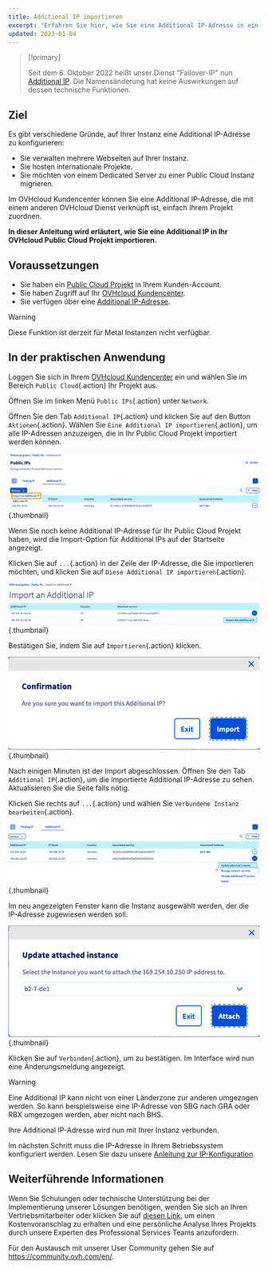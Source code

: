 ```yaml
---
title: Additional IP importieren
excerpt: "Erfahren Sie hier, wie Sie eine Additional IP-Adresse in ein Public Cloud Projekt importieren"
updated: 2023-01-04
---
```



> [!primary]
>
> Seit dem 6. Oktober 2022 heißt unser Dienst "Failover-IP" nun [Additional IP](https://www.ovhcloud.com/de/network/additional-ip/). Die Namensänderung hat keine Auswirkungen auf dessen technische Funktionen.
>

## Ziel

Es gibt verschiedene Gründe, auf Ihrer Instanz eine Additional IP-Adresse zu konfigurieren:

- Sie verwalten mehrere Webseiten auf Ihrer Instanz.
- Sie hosten internationale Projekte.
- Sie möchten von einem Dedicated Server zu einer Public Cloud Instanz migrieren.

Im OVHcloud Kundencenter können Sie eine Additional IP-Adresse, die mit einem anderen OVHcloud Dienst verknüpft ist, einfach Ihrem Projekt zuordnen.

**In dieser Anleitung wird erläutert, wie Sie eine Additional IP in Ihr OVHcloud Public Cloud Projekt importieren.**

## Voraussetzungen

- Sie haben ein [Public Cloud Projekt](https://www.ovhcloud.com/de/public-cloud) in Ihrem Kunden-Account.
- Sie haben Zugriff auf Ihr [OVHcloud Kundencenter](https://www.ovh.com/auth/?action=gotomanager&from=https://www.ovh.de/&ovhSubsidiary=de).
- Sie verfügen über eine [Additional IP-Adresse](https://www.ovhcloud.com/de/bare-metal/ip/).

> [!warning]
> Diese Funktion ist derzeit für Metal Instanzen nicht verfügbar.
>

## In der praktischen Anwendung

Loggen Sie sich in Ihrem [OVHcloud Kundencenter](https://www.ovh.com/auth/?action=gotomanager&from=https://www.ovh.de/&ovhSubsidiary=de) ein und wählen Sie im Bereich `Public Cloud`{.action} Ihr Projekt aus.

Öffnen Sie im linken Menü `Public IPs`{.action} unter `Network`.

Öffnen Sie den Tab `Additional IP`{.action} und klicken Sie auf den Button `Aktionen`{.action}. Wählen Sie `Eine Additional IP importieren`{.action}, um alle IP-Adressen anzuzeigen, die in Ihr Public Cloud Projekt importiert werden können.

![Import Additional IP](images/import22_01.png){.thumbnail}

Wenn Sie noch keine Additional IP-Adresse für Ihr Public Cloud Projekt haben, wird die Import-Option für Additional IPs auf der Startseite angezeigt.

Klicken Sie auf `...`{.action} in der Zeile der IP-Adresse, die Sie importieren möchten, und klicken Sie auf `Diese Additional IP importieren`{.action}.

![Import Additional IP](images/import22_02.png){.thumbnail}

Bestätigen Sie, indem Sie auf `Importieren`{.action} klicken.

![Import Additional IP](images/import22_03.png){.thumbnail}

Nach einigen Minuten ist der Import abgeschlossen. Öffnen Sie den Tab `Additional IP`{.action}, um die importierte Additional IP-Adresse zu sehen. Aktualisieren Sie die Seite falls nötig.

Klicken Sie rechts auf `...`{.action} und wählen Sie `Verbundene Instanz bearbeiten`{.action}.

![Import Additional IP](images/import22_04.png){.thumbnail}

Im neu angezeigten Fenster kann die Instanz ausgewählt werden, der die IP-Adresse zugewiesen werden soll.

![Import Additional IP](images/import22_05.png){.thumbnail}

Klicken Sie auf `Verbinden`{.action}, um zu bestätigen. Im Interface wird nun eine Änderungsmeldung angezeigt.

> [!warning]
>
> Eine Additional IP kann nicht von einer Länderzone zur anderen umgezogen werden. So kann beispielsweise eine IP-Adresse von SBG nach GRA oder RBX umgezogen werden, aber nicht nach BHS. 
>

Ihre Additional IP-Adresse wird nun mit Ihrer Instanz verbunden.

Im nächsten Schritt muss die IP-Adresse in Ihrem Betriebssystem konfiguriert werden. Lesen Sie dazu unsere [Anleitung zur IP-Konfiguration](/pages/public_cloud/public_cloud_network_services/getting-started-04-configure-additional-ip-to-instance).

## Weiterführende Informationen

Wenn Sie Schulungen oder technische Unterstützung bei der Implementierung unserer Lösungen benötigen, wenden Sie sich an Ihren Vertriebsmitarbeiter oder klicken Sie auf [diesen Link](https://www.ovhcloud.com/de/professional-services/), um einen Kostenvoranschlag zu erhalten und eine persönliche Analyse Ihres Projekts durch unsere Experten des Professional Services Teams anzufordern.

Für den Austausch mit unserer User Community gehen Sie auf <https://community.ovh.com/en/>.
